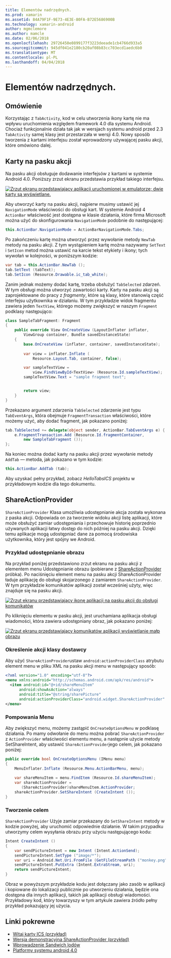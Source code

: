 ```yaml
---
title: Elementów nadrzędnych.
ms.prod: xamarin
ms.assetid: 84A79F1F-9E73-4E3E-80FA-B72E5686900B
ms.technology: xamarin-android
author: mgmclemore
ms.author: mamcle
ms.date: 02/06/2018
ms.openlocfilehash: 29726450e0899177f3223deeade1cb4766d933a5
ms.sourcegitcommit: 945df041e2180cb20af08b83cc703ecd1aedc6b0
ms.translationtype: MT
ms.contentlocale: pl-PL
ms.lasthandoff: 04/04/2018
---
```

# <a name="actionbar"></a>Elementów nadrzędnych.


## <a name="overview"></a>Omówienie

Korzystając z `TabActivity`, kod w celu utworzenia ikony kartę nie ma wpływu uruchomienia względem framework 4.0 dla systemu Android. Chociaż funkcjonalnie działa tak jak w wersjach systemu android przed 2.3 `TabActivity` samej klasy jest przestarzała w wersji 4.0. Nowy sposób tworzenia z kartami interfejsu został wprowadzony używającej pasku akcji, które omówiono dalej.


## <a name="action-bar-tabs"></a>Karty na pasku akcji

Na pasku akcji obsługuje dodawanie interfejsów z kartami w systemie Android 4.0.
Poniższy zrzut ekranu przedstawia przykład takiego interfejsu.

[![Zrzut ekranu przedstawiający aplikacji uruchomionej w emulatorze; dwie karty są wyświetlane.](action-bar-images/25-actionbartabs.png)](action-bar-images/25-actionbartabs.png#lightbox)

Aby utworzyć karty na pasku akcji, najpierw musimy ustawić jej `NavigationMode` właściwości do obsługi kart. W systemie Android 4 `ActionBar` właściwość jest dostępna w klasie działania, które firma Microsoft można użyć do skonfigurowania `NavigationMode` podobnie do następującej:

```csharp
this.ActionBar.NavigationMode = ActionBarNavigationMode.Tabs;
```

Po zakończeniu kartę można utworzyć przez wywołanie metody `NewTab` metody na pasku akcji. Z tym wystąpieniem kartę można nazywamy `SetText` i `SetIcon` metod można ustawić na karcie tekst etykiety i ikony; tych wywołań w kolejności, w poniższym kodzie:

```csharp
var tab = this.ActionBar.NewTab ();
tab.SetText (tabText);
tab.SetIcon (Resource.Drawable.ic_tab_white);
```

Zanim jednak możemy dodać kartę, trzeba obsłużyć `TabSelected` zdarzeń. W tym obsługi można utworzyć zawartości karty. Karty na pasku akcji są zaprojektowane do pracy z *fragmenty*, które są klasy, które stanowią część interfejsu użytkownika w działaniu. W tym przykładzie widok fragmentu zawiera jeden `TextView`, którego możemy zwiększyć w naszym `Fragment` podklasy następująco:

```csharp
class SampleTabFragment: Fragment
{           
    public override View OnCreateView (LayoutInflater inflater,
        ViewGroup container, Bundle savedInstanceState)
    {
        base.OnCreateView (inflater, container, savedInstanceState);
       
        var view = inflater.Inflate (
            Resource.Layout.Tab, container, false);

        var sampleTextView =
            view.FindViewById<TextView> (Resource.Id.sampleTextView);            
        sampleTextView.Text = "sample fragment text";


        return view;
    }
}
```

Przekazano argument zdarzenia `TabSelected` zdarzenie jest typu `TabEventArgs`, która obejmuje `FragmentTransaction` właściwości, które możemy użyć, aby dodać fragment, jak pokazano poniżej:

```csharp
tab.TabSelected += delegate(object sender, ActionBar.TabEventArgs e) {             
    e.FragmentTransaction.Add (Resource.Id.fragmentContainer,
        new SampleTabFragment ());
};
```

Na koniec można dodać karty na pasku akcji przez wywołanie metody `AddTab` — metoda, jak pokazano w tym kodzie:

```csharp
this.ActionBar.AddTab (tab);
```

Aby uzyskać pełny przykład, zobacz *HelloTabsICS* projektu w przykładowym kodzie dla tego dokumentu.


## <a name="shareactionprovider"></a>ShareActionProvider

`ShareActionProvider` Klasa umożliwia udostępnianie akcja została wykonana z paska akcji. Odpowiada on za tworzenie widoku akcji listę aplikacji, które może obsłużyć zamiar udostępniania i przechowuje historię poprzednio używanych aplikacji łatwy dostęp do nich później na pasku akcji. Dzięki temu aplikacje mogą udostępniać dane za pomocą środowiska użytkownika, który jest spójny we Android.


### <a name="image-sharing-example"></a>Przykład udostępnianie obrazu

Na przykład poniżej przedstawiono zrzut ekranu na pasku akcji z elementem menu Udostępnianie obrazu (pobierane z [ShareActionProvider](https://developer.xamarin.com/samples/monodroid/ShareActionProviderDemo/) próbka). Po naciśnięciu element menu na pasku akcji ShareActionProvider ładuje aplikację do obsługi skojarzonego z zamiarem `ShareActionProvider`. W tym przykładzie komunikatów aplikacji został wcześniej użyty, więc znajduje się na pasku akcji.

[![Zrzut ekranu przedstawiający ikonę aplikacji na pasku akcji do obsługi komunikatów](action-bar-images/09-shareactionprovider.png)](action-bar-images/09-shareactionprovider.png#lightbox)


Po kliknięciu elementu w pasku akcji, jest uruchamiana aplikacja obsługi wiadomości, która zawiera udostępniany obraz, jak pokazano poniżej:

[![Zrzut ekranu przedstawiający komunikatów aplikacji wyświetlanie małp obrazu](action-bar-images/10-messagewithimage.png)](action-bar-images/10-messagewithimage.png#lightbox)


### <a name="specifying-the-action-provider-class"></a>Określenie akcji klasy dostawcy

Aby użyć `ShareActionProvider`ustaw `android:actionProviderClass` atrybutu element menu w pliku XML na pasku akcji menu w następujący sposób:

```xml
<?xml version="1.0" encoding="utf-8"?>
<menu xmlns:android="http://schemas.android.com/apk/res/android">
  <item android:id="@+id/shareMenuItem"
      android:showAsAction="always"
      android:title="@string/sharePicture"
      android:actionProviderClass="android.widget.ShareActionProvider" />
</menu>
```


### <a name="inflating-the-menu"></a>Pompowania Menu

Aby zwiększyć menu, możemy zastąpić `OnCreateOptionsMenu` w podklasę działania. Po mamy odwołanie do menu można pobrać `ShareActionProvider` z `ActionProvider` właściwości elementu menu, a następnie użycie metody SetShareIntent, aby ustawić `ShareActionProvider`jego celem, jak pokazano poniżej:

```csharp
public override bool OnCreateOptionsMenu (IMenu menu)
{
    MenuInflater.Inflate (Resource.Menu.ActionBarMenu, menu);       
           
    var shareMenuItem = menu.FindItem (Resource.Id.shareMenuItem);           
    var shareActionProvider =
       (ShareActionProvider)shareMenuItem.ActionProvider;
    shareActionProvider.SetShareIntent (CreateIntent ());
}
```


### <a name="creating-the-intent"></a>Tworzenie celem

`ShareActionProvider` Użyje zamiar przekazany do `SetShareIntent` metody w kodzie powyżej, aby uruchomić odpowiednie działanie. W takim przypadku utworzymy celem wysyłania obrazu przy użyciu następującego kodu:

```csharp
Intent CreateIntent ()
{  
    var sendPictureIntent = new Intent (Intent.ActionSend);
    sendPictureIntent.SetType ("image/*");
    var uri = Android.Net.Uri.FromFile (GetFileStreamPath ("monkey.png"));          
    sendPictureIntent.PutExtra (Intent.ExtraStream, uri);
    return sendPictureIntent;
}
```

Obraz w powyższym przykładzie kodu jest dołączany jako zasób w aplikacji i kopiowane do lokalizacji publicznie po utworzeniu działania, będzie ona dostępna dla innych aplikacji, takich jak aplikacji obsługi wiadomości. Przykładowy kod, który towarzyszy w tym artykule zawiera źródło pełny przykład pokazujący jej użycia.



## <a name="related-links"></a>Linki pokrewne

- [Witaj karty ICS (przykład)](https://developer.xamarin.com/samples/HelloTabsICS/)
- [Wersja demonstracyjna ShareActionProvider (przykład)](https://developer.xamarin.com/samples/monodroid/ShareActionProviderDemo/)
- [Wprowadzenie Sandwich lodów](http://www.android.com/about/ice-cream-sandwich/)
- [Platformy systemu android 4.0](http://developer.android.com/sdk/android-4.0.html)
